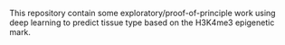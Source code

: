 This repository contain some exploratory/proof-of-principle work
using deep learning to predict tissue type based on the H3K4me3 epigenetic mark.

